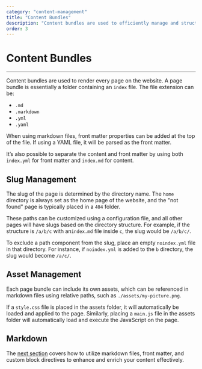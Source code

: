 ```yaml
---
category: "content-management"
title: "Content Bundles"
description: "Content bundles are used to efficiently manage and structure content"
order: 3
---
```


# Content Bundles
---

Content bundles are used to render every page on the website. A page bundle is essentially a folder containing an `index` file. The file extension can be:

- `.md`
- `.markdown`
- `.yml`
- `.yaml`

When using markdown files, front matter properties can be added at the top of the file. If using a YAML file, it will be parsed as the front matter.

It’s also possible to separate the content and front matter by using both `index.yml` for front matter and `index.md` for content.

## Slug Management

The slug of the page is determined by the directory name. The `home` directory is always set as the home page of the website, and the "not found" page is typically placed in a `404` folder.

These paths can be customized using a configuration file, and all other pages will have slugs based on the directory structure. For example, if the structure is `/a/b/c` with an`index.md` file inside `c`, the slug would be `/a/b/c/`.

To exclude a path component from the slug, place an empty `noindex.yml` file in that directory. For instance, if `noindex.yml` is added to the `b` directory, the slug would become `/a/c/`.

## Asset Management

Each page bundle can include its own assets, which can be referenced in markdown files using relative paths, such as `./assets/my-picture.png`.

If a `style.css` file is placed in the assets folder, it will automatically be loaded and applied to the page. Similarly, placing a `main.js` file in the assets folder will automatically load and execute the JavaScript on the page.

## Markdown

The [next section](/docs/content-management/markdown/) covers how to utilize markdown files, front matter, and custom block directives to enhance and enrich your content effectively.

